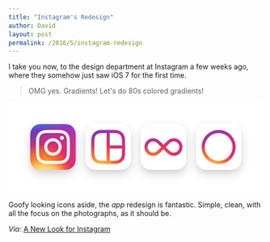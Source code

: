 ```yaml
---
title: "Instagram's Redesign"
author: David
layout: post
permalink: /2016/5/instagram-redesign
---
```

I take you now, to the design department at Instagram a few weeks ago, where they somehow just saw iOS 7 for the first time.

>OMG yes. Gradients! Let's do 80s colored gradients!

![Instagram's new icons](/post-images/instagram-icons.jpg)

Goofy looking icons aside, the _app_ redesign is fantastic. Simple, clean, with all the focus on the photographs, as it should be.

_Via_: [A New Look for Instagram](http://blog.instagram.com/post/144198429587/160511-a-new-look)
